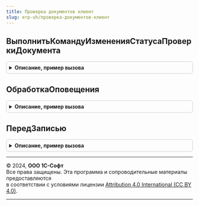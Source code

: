 ```yaml
---
title: Проверка документов клиент
slug: erp-uh/проверка-документов-клиент
---
```



## ВыполнитьКомандуИзмененияСтатусаПроверкиДокумента
<details style="margin: 1em 0; padding: 0.5em; border: 1px solid #ccc; border-radius: 6px;">

<summary style="font-weight: bold; cursor: pointer;">Описание, пример вызова</summary>

```bsl

// Выполняет команду изменения статуса проверки документа,
// см. ПроверкаДокументовВызовСервера.ВыполнитьКомандуИзмененияСтатусаПроверкиДокумента.
//
// Параметры:
//  Форма - ФормаКлиентскогоПриложения - Форма в которой расположена команда;
//  Команда - КомандаФормы - Команда, которую нужно выполнить.
//
Процедура ВыполнитьКомандуИзмененияСтатусаПроверкиДокумента(Форма, Команда) Экспорт
```

Пример вызова
```bsl
ПроверкаДокументовКлиент.ВыполнитьКомандуИзмененияСтатусаПроверкиДокумента(Форма, Команда) 
```
</details>

## ОбработкаОповещения
<details style="margin: 1em 0; padding: 0.5em; border: 1px solid #ccc; border-radius: 6px;">

<summary style="font-weight: bold; cursor: pointer;">Описание, пример вызова</summary>

```bsl

// Процедура, вызываемая из одноименного обработчика события формы. Проверяет, если оповещение вызвано новым статусом
// проверки - обновляет команду изменения статуса проверки формы и блокирует форму в случае необходимости (когда статус
//            проверки документа "Проверен").
//
// Параметры:
//  Форма - ФормаКлиентскогоПриложения - Форма, из обработчика события которой происходит вызов процедуры:
//  	* Объект - ДокументОбъект -
//  ИмяСобытия - Строка - идентификатор сообщения принимающей формой (см. метод Оповестить);
//	Параметр - Структура - параметр сообщения (см. метод Оповестить);
//	Источник - Произвольный - источник события (см. метод Оповестить).
//
Процедура ОбработкаОповещения(Форма, ИмяСобытия, Параметр, Источник) Экспорт
```

Пример вызова
```bsl
ПроверкаДокументовКлиент.ОбработкаОповещения(Форма, ИмяСобытия, Параметр, Источник) 
```
</details>

## ПередЗаписью
<details style="margin: 1em 0; padding: 0.5em; border: 1px solid #ccc; border-radius: 6px;">

<summary style="font-weight: bold; cursor: pointer;">Описание, пример вызова</summary>

```bsl

// Процедура, вызываемая из одноименного обработчика события формы.
// Необходимо при записи проверенного документа выводить предупреждение о том, что документ был проверен и при записи
// снимется с проверки. У пользователя будет возможность отменить запись. Данная проверка будет вызываться вне
// зависимости от опции жесткой/мягкой проверки, так как при жесткой проверке запись измененного документа не возможна.
//
// Параметры:
//  Форма - ФормаКлиентскогоПриложения - форма, из обработчика события которой происходит вызов процедуры:
//  	* Объект - ДокументОбъект -
//  Отказ - Булево - признак отказа от записи документа;
//	ПараметрыЗаписи - Структура - параметры записи (см. событие ПередЗаписью).
//
Процедура ПередЗаписью(Форма, Отказ, ПараметрыЗаписи) Экспорт
```

Пример вызова
```bsl
ПроверкаДокументовКлиент.ПередЗаписью(Форма, Отказ, ПараметрыЗаписи) 
```
</details>

---

© 2024, **ООО 1С-Софт**  
Все права защищены. Эта программа и сопроводительные материалы предоставляются  
в соответствии с условиями лицензии [Attribution 4.0 International (CC BY 4.0)](https://creativecommons.org/licenses/by/4.0/legalcode).

---
